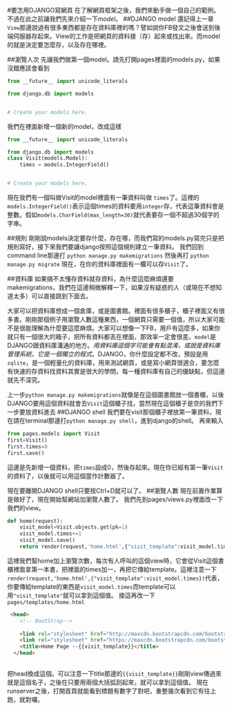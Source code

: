 
#要怎用DJANGO寫網頁
在了解網頁框架之後，我們來動手做一個自己的範例。不過在此之前讓我們先來介紹一下*model*。
##DJANGO model
還記得上一章```View```那邊說過有很多東西都是存在資料庫裡的嗎？譬如說你FB發文之後會送到後端伺服器存起來。View的工作是把網頁的資料接（存）起來或找出來。而model的就是決定要怎麼存，以及存在哪裡。

##瀏覽人次
先讓我們做第一個model。請先打開pages裡面的models.py，如果沒錯應該會看到

```python
from __future__ import unicode_literals

from django.db import models


# Create your models here.

```
我們在裡面新增一個新的model，改成這樣

```python
from __future__ import unicode_literals

from django.db import models
class Visit(models.Model):
    times = models.IntegerField()


# Create your models here.

```

現在我們有一個叫做Visit的model裡面有一筆資料叫做 ```times```了。這裡的```models.IntegerField()```表示這個times的資料要用```integer```存，代表這筆資料會是整數。假如```models.CharField(max_length=30)```就代表要存一個不超過30個字的字串。

##規則
剛剛說models決定要存什麼，存在哪，而我們寫的models.py寫完只是把規則寫好，接下來我們要讓django按照這個規則建立一筆資料。
我們回到command line那邊打
```python manage.py makemigrations```
然後再打
```python manage.py migrate```
現在，在你的資料庫裡面有一欄可以存```Visit```了。

##資料庫
如果搞不太懂存資料就存資料，為什麼這麼麻煩還要makemigrations，我們在這邊稍微解釋一下，如果沒有疑惑的人（或現在不想知道太多）可以直接跳到下面去。

大家可以把資料庫想成一個倉庫，或是圖書館。裡面有很多櫃子，櫃子裡面又有很多書。剛剛那個例子用瀏覽人數這種東西，一個網頁只需要一個值，所以大家可能不是很能理解為什麼要這麼麻煩。大家可以想像一下FB，用戶有這麼多，如果你就只有一個很大的箱子，把所有資料都丟在裡面，那效率一定會很差。```model```是DJANGO跟資料庫溝通的地方。*用資料庫這個字可能會有點混淆，或說是資料庫管理系統，它是一個獨立的程式*。DJANGO，你什麼設定都不改，預設是用```sqlite```，是一個輕量化的資料庫，用來測試網頁，或是寫小網頁很適合，要怎麼有快速的存資料找資料其實是很大的學問，每一種資料庫有自己的優缺點，但這邊就先不深究。

上一步```python manage.py makemigrations```就像是在這個圖書館放一個書櫃，以後DJANGO要用這個資料就會去```Visit```這個櫃子找，當然現在這個櫃子是空的我們下一步要放資料進去
##DJANGO shell
我們要在visit那個櫃子裡放第一筆資料，現在請在terminal那邊打```python manage.py shell```，進到django的shell。
再來輸入
```python
from pages.models import Visit
first=Visit()
first.times=0
first.save()
```
[](first_model_01.png)
[](first_model_02.png)
這邊是先新增一個資料，把```times```設成0，然後存起來。現在你已經有第一筆```Visit```的資料了，以後就可以用這個當作計數器了。

現在要離開DJANGO shell只要按Ctrl+D就可以了。
##瀏覽人數
現在前置作業算是做好了，現在開始幫網站加瀏覽人數了。
我們先到pages/views.py裡面改一下我們的view。

```python
def home(request):
    visit_model=Visit.objects.get(pk=1)
    visit_model.times+=1
    visit_model.save()
    return render(request,'home.html',{"visit_template":visit_model.times});

```
這裡我們幫home加上瀏覽次數，每次有人呼叫的這個view時，它會從Visit這個書櫃裡面拿第一本書，把裡面的times加一，再把它傳給template。這裡注意一下 ```render(request,'home.html',{"visit_template":visit_model.times})```代表，你要傳給template的東西是```visit_model.times```而template可以用```"visit_template"```就可以拿到這個值。
接這再改一下```pages/templates/home.html``` 

```html
 <head>
    <!-- BootStrap-->
    
    <link rel="stylesheet" href="http://maxcdn.bootstrapcdn.com/bootstrap/3.3.6/css/bootstrap.min.css">
    <link rel="stylesheet" href="https://maxcdn.bootstrapcdn.com/bootstrap/3.3.6/css/bootstrap.min.css" integrity="sha384-1q8mTJOASx8j1Au+a5WDVnPi2lkFfwwEAa8hDDdjZlpLegxhjVME1fgjWPGmkzs7" crossorigin="anonymous">
    <title>Home Page --{{visit_template}}</title>
  </head>
  
```
把head換成這個。可以注意一下title那邊的```{{visit_template}}```剛剛view傳過來就是這個名子，之後在只要用兩個大括弧刮起來，就可以拿到這個值。
[](first_model_03.png)
現在runserver之後，打開首頁就能看到標題有數字了對吧，重整幾次看到它有往上跑，就對囉。
